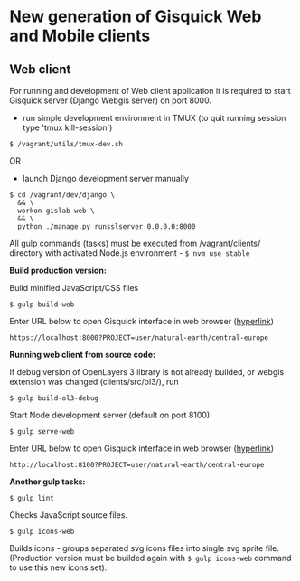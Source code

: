 New generation of Gisquick Web and Mobile clients
================================================


Web client
----------

For running and development of Web client application it is required to start
Gisquick server (Django Webgis server) on port 8000.

* run simple development environment in TMUX (to quit running session type 'tmux kill-session')
```
$ /vagrant/utils/tmux-dev.sh
```
OR
* launch Django development server manually
```
$ cd /vagrant/dev/django \
  && \
  workon gislab-web \
  && \
  python ./manage.py runsslserver 0.0.0.0:8000
```

All gulp commands (tasks) must be executed from /vagrant/clients/
directory with activated Node.js environment - `$ nvm use stable`


**Build production version:**

Build minified JavaScript/CSS files
```
$ gulp build-web
```

Enter URL below to open Gisquick interface in web browser
([hyperlink](https://localhost:8000?PROJECT=user/natural-earth/central-europe))
```
https://localhost:8000?PROJECT=user/natural-earth/central-europe
```

**Running web client from source code:**

If debug version of OpenLayers 3 library is not already builded,
or webgis extension was changed (clients/src/ol3/), run
```
$ gulp build-ol3-debug
```

Start Node development server (default on port 8100):
```
$ gulp serve-web
```

Enter URL below to open Gisquick interface in web browser
([hyperlink](http://localhost:8100?PROJECT=user/natural-earth/central-europe))
```
http://localhost:8100?PROJECT=user/natural-earth/central-europe
```

**Another gulp tasks:**

```
$ gulp lint
```
Checks JavaScript source files.

```
$ gulp icons-web
```
Builds icons - groups separated svg icons files into single svg
sprite file. (Production version must be builded again with
`$ gulp icons-web` command to use this new icons set).
